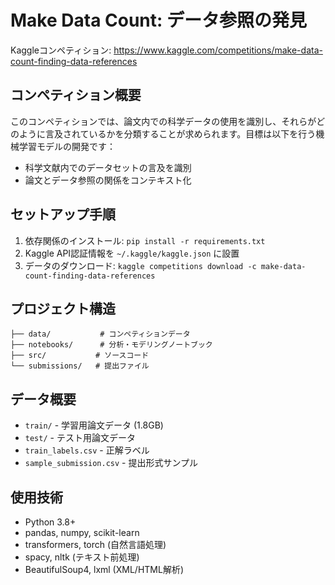 # Make Data Count: データ参照の発見

Kaggleコンペティション: https://www.kaggle.com/competitions/make-data-count-finding-data-references

## コンペティション概要
このコンペティションでは、論文内での科学データの使用を識別し、それらがどのように言及されているかを分類することが求められます。目標は以下を行う機械学習モデルの開発です：
- 科学文献内でのデータセットの言及を識別
- 論文とデータ参照の関係をコンテキスト化

## セットアップ手順
1. 依存関係のインストール: `pip install -r requirements.txt`
2. Kaggle API認証情報を `~/.kaggle/kaggle.json` に設置
3. データのダウンロード: `kaggle competitions download -c make-data-count-finding-data-references`

## プロジェクト構造
```
├── data/           # コンペティションデータ
├── notebooks/      # 分析・モデリングノートブック
├── src/           # ソースコード
└── submissions/   # 提出ファイル
```

## データ概要
- `train/` - 学習用論文データ (1.8GB)
- `test/` - テスト用論文データ
- `train_labels.csv` - 正解ラベル
- `sample_submission.csv` - 提出形式サンプル

## 使用技術
- Python 3.8+
- pandas, numpy, scikit-learn
- transformers, torch (自然言語処理)
- spacy, nltk (テキスト前処理)
- BeautifulSoup4, lxml (XML/HTML解析)